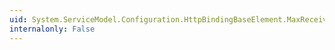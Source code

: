 ```yaml
---
uid: System.ServiceModel.Configuration.HttpBindingBaseElement.MaxReceivedMessageSize
internalonly: False
---
```

